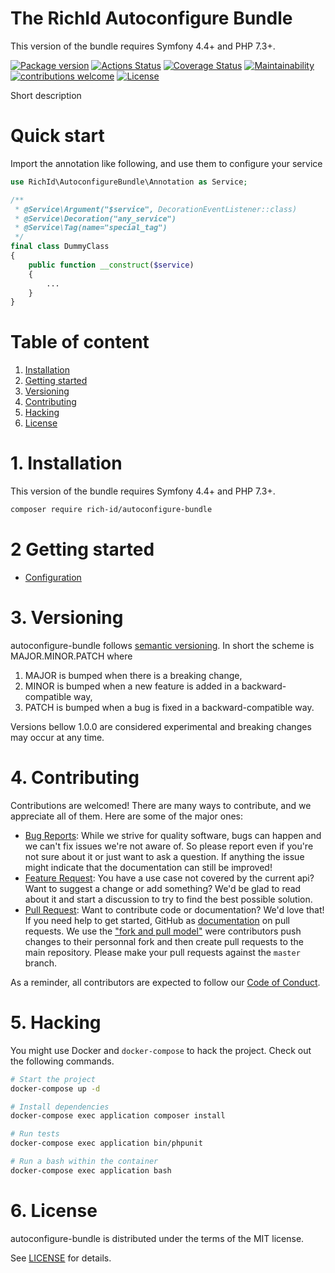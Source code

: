 The RichId Autoconfigure Bundle
=======================================

This version of the bundle requires Symfony 4.4+ and PHP 7.3+.

[![Package version](https://img.shields.io/packagist/v/rich-id/autoconfigure-bundle)](https://packagist.org/packages/rich-id/autoconfigure-bundle)
[![Actions Status](https://github.com/rich-id/autoconfigure-bundle/workflows/Tests/badge.svg)](https://github.com/t/rich-id/autoconfigure-bundle/actions)
[![Coverage Status](https://coveralls.io/repos/github/rich-id/autoconfigure-bundle/badge.svg?branch=master)](https://coveralls.io/github/rich-id/autoconfigure-bundle?branch=master)
[![Maintainability]()](https://codeclimate.com/github/rich-id/autoconfigure-bundle/maintainability)
[![contributions welcome](https://img.shields.io/badge/contributions-welcome-brightgreen.svg?style=flat)](https://github.com/rich-id/autoconfigure-bundle/issues)
[![License](https://img.shields.io/badge/license-MIT-blue.svg)](LICENSE)

Short description


# Quick start

Import the annotation like following, and use them to configure your service

```php
use RichId\AutoconfigureBundle\Annotation as Service;

/**
 * @Service\Argument("$service", DecorationEventListener::class)
 * @Service\Decoration("any_service")
 * @Service\Tag(name="special_tag")
 */
final class DummyClass
{
    public function __construct($service)
    {
        ...
    }
}
```

# Table of content

1. [Installation](#1-installation)
2. [Getting started](#2-getting-started)
3. [Versioning](#3-versioning)
4. [Contributing](#4-contributing)
5. [Hacking](#5-hacking)
6. [License](#6-license)


# 1. Installation

This version of the bundle requires Symfony 4.4+ and PHP 7.3+.

```bash
composer require rich-id/autoconfigure-bundle
```

# 2 Getting started

- [Configuration](docs/Configuration.md)

# 3. Versioning

autoconfigure-bundle follows [semantic versioning](https://semver.org/). In short the scheme is MAJOR.MINOR.PATCH where
1. MAJOR is bumped when there is a breaking change,
2. MINOR is bumped when a new feature is added in a backward-compatible way,
3. PATCH is bumped when a bug is fixed in a backward-compatible way.

Versions bellow 1.0.0 are considered experimental and breaking changes may occur at any time.


# 4. Contributing

Contributions are welcomed! There are many ways to contribute, and we appreciate all of them. Here are some of the major ones:

* [Bug Reports](https://github.com/rich-id/autoconfigure-bundle/issues): While we strive for quality software, bugs can happen and we can't fix issues we're not aware of. So please report even if you're not sure about it or just want to ask a question. If anything the issue might indicate that the documentation can still be improved!
* [Feature Request](https://github.com/rich-id/autoconfigure-bundle/issues): You have a use case not covered by the current api? Want to suggest a change or add something? We'd be glad to read about it and start a discussion to try to find the best possible solution.
* [Pull Request](https://github.com/rich-id/autoconfigure-bundle/merge_requests): Want to contribute code or documentation? We'd love that! If you need help to get started, GitHub as [documentation](https://help.github.com/articles/about-pull-requests/) on pull requests. We use the ["fork and pull model"](https://help.github.com/articles/about-collaborative-development-models/) were contributors push changes to their personnal fork and then create pull requests to the main repository. Please make your pull requests against the `master` branch.

As a reminder, all contributors are expected to follow our [Code of Conduct](CODE_OF_CONDUCT.md).


# 5. Hacking

You might use Docker and `docker-compose` to hack the project. Check out the following commands.

```bash
# Start the project
docker-compose up -d

# Install dependencies
docker-compose exec application composer install

# Run tests
docker-compose exec application bin/phpunit

# Run a bash within the container
docker-compose exec application bash
```


# 6. License

autoconfigure-bundle is distributed under the terms of the MIT license.

See [LICENSE](LICENSE) for details.
